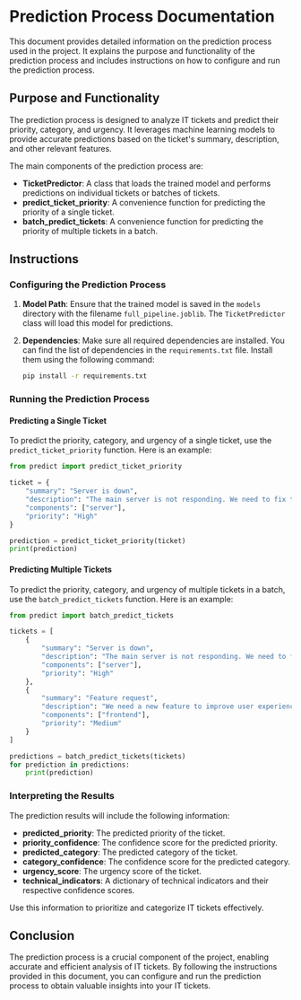 # Prediction Process Documentation

This document provides detailed information on the prediction process used in the project. It explains the purpose and functionality of the prediction process and includes instructions on how to configure and run the prediction process.

## Purpose and Functionality

The prediction process is designed to analyze IT tickets and predict their priority, category, and urgency. It leverages machine learning models to provide accurate predictions based on the ticket's summary, description, and other relevant features.

The main components of the prediction process are:
- **TicketPredictor**: A class that loads the trained model and performs predictions on individual tickets or batches of tickets.
- **predict_ticket_priority**: A convenience function for predicting the priority of a single ticket.
- **batch_predict_tickets**: A convenience function for predicting the priority of multiple tickets in a batch.

## Instructions

### Configuring the Prediction Process

1. **Model Path**: Ensure that the trained model is saved in the `models` directory with the filename `full_pipeline.joblib`. The `TicketPredictor` class will load this model for predictions.

2. **Dependencies**: Make sure all required dependencies are installed. You can find the list of dependencies in the `requirements.txt` file. Install them using the following command:
   ```bash
   pip install -r requirements.txt
   ```

### Running the Prediction Process

#### Predicting a Single Ticket

To predict the priority, category, and urgency of a single ticket, use the `predict_ticket_priority` function. Here is an example:

```python
from predict import predict_ticket_priority

ticket = {
    "summary": "Server is down",
    "description": "The main server is not responding. We need to fix this ASAP.",
    "components": ["server"],
    "priority": "High"
}

prediction = predict_ticket_priority(ticket)
print(prediction)
```

#### Predicting Multiple Tickets

To predict the priority, category, and urgency of multiple tickets in a batch, use the `batch_predict_tickets` function. Here is an example:

```python
from predict import batch_predict_tickets

tickets = [
    {
        "summary": "Server is down",
        "description": "The main server is not responding. We need to fix this ASAP.",
        "components": ["server"],
        "priority": "High"
    },
    {
        "summary": "Feature request",
        "description": "We need a new feature to improve user experience.",
        "components": ["frontend"],
        "priority": "Medium"
    }
]

predictions = batch_predict_tickets(tickets)
for prediction in predictions:
    print(prediction)
```

### Interpreting the Results

The prediction results will include the following information:
- **predicted_priority**: The predicted priority of the ticket.
- **priority_confidence**: The confidence score for the predicted priority.
- **predicted_category**: The predicted category of the ticket.
- **category_confidence**: The confidence score for the predicted category.
- **urgency_score**: The urgency score of the ticket.
- **technical_indicators**: A dictionary of technical indicators and their respective confidence scores.

Use this information to prioritize and categorize IT tickets effectively.

## Conclusion

The prediction process is a crucial component of the project, enabling accurate and efficient analysis of IT tickets. By following the instructions provided in this document, you can configure and run the prediction process to obtain valuable insights into your IT tickets.
